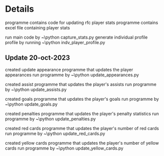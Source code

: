# Details

programme contains code for updating rfc player stats
programme contains excel file containing player stats

run main code by ~\python capture_stats.py
generate individual profile profile by running ~\python indv_player_profile.py

## Update 20-oct-2023
created update appearance programme that updates the player appearances
run programme by ~\python update_appearances.py

created assist programme that updates the player's assists
run programme by ~\python update_assists.py

created goals programme that updates the player's goals
run programme by ~\python update_goals.py

created penalties programme that updates the player's penalty statistics
run programme by ~\python update_penalties.py

created red cards programme that updates the player's number of red cards
run programme by ~\python update_red_cards.py

created yellow cards programme that updates the player's number of yellow cards
run programme by ~\python update_yellow_cards.py